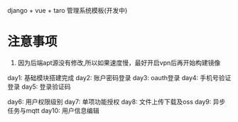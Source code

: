 django + vue + taro 管理系统模板(开发中)

# 注意事项
1. 因为后端apt源没有修改,所以如果速度慢，最好开启vpn后再开始构建镜像

day1:
基础模块搭建完成
day2:
账户密码登录
day3:
oauth登录
day4:
手机号验证登录
day5:
登录验证码

day6:
用户权限级别
day7:
单项功能授权
day8:
文件上传下载及oss
day9:
异步任务与mqtt
day10:
用户信息编辑